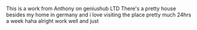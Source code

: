 This is a work from Anthony on geniushub LTD
There's a pretty house besides my home in germany and i love visiting the place pretty much 24hrs a week haha
alright work well and just 
